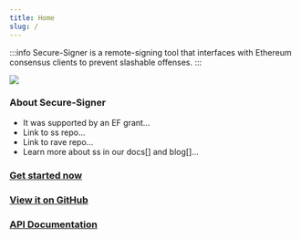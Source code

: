 ```yaml
---
title: Home
slug: /
---
```

:::info 
Secure-Signer is a remote-signing tool that interfaces with Ethereum consensus clients to prevent slashable offenses.
:::

![](/img/secure-signer.png)

### About Secure-Signer
- It was supported by an EF grant...
- Link to ss repo... 
- Link to rave repo...
- Learn more about ss in our docs[] and blog[]...

### [Get started now](getting-started)

### [View it on GitHub](https://github.com/PufferFinance/secure-signer)

### [API Documentation](https://pufferfinance.github.io/secure-signer-api-docs/redoc-static.html)